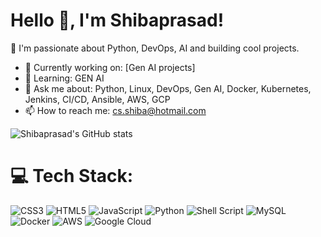 # Hello 👋, I'm Shibaprasad!

🚀 I'm passionate about Python, DevOps, AI and building cool projects.

- 🔭 Currently working on: [Gen AI projects]
- 🌱 Learning: GEN AI
- 💬 Ask me about: Python, Linux, DevOps, Gen AI, Docker, Kubernetes, Jenkins, CI/CD, Ansible, AWS, GCP
- 📫 How to reach me: cs.shiba@hotmail.com

![Shibaprasad's GitHub stats](https://github-readme-stats.vercel.app/api?username=shibaprasadjena12&show_icons=true&theme=radical)

# 💻 Tech Stack:
![CSS3](https://img.shields.io/badge/css3-%231572B6.svg?style=for-the-badge&logo=css3&logoColor=white) ![HTML5](https://img.shields.io/badge/html5-%23E34F26.svg?style=for-the-badge&logo=html5&logoColor=white) ![JavaScript](https://img.shields.io/badge/javascript-%23323330.svg?style=for-the-badge&logo=javascript&logoColor=%23F7DF1E) ![Python](https://img.shields.io/badge/python-3670A0?style=for-the-badge&logo=python&logoColor=ffdd54) ![Shell Script](https://img.shields.io/badge/shell_script-%23121011.svg?style=for-the-badge&logo=gnu-bash&logoColor=white)  ![MySQL](https://img.shields.io/badge/mysql-%2300000f.svg?style=for-the-badge&logo=mysql&logoColor=white) ![Docker](https://img.shields.io/badge/docker-%230db7ed.svg?style=for-the-badge&logo=docker&logoColor=white) ![AWS](https://img.shields.io/badge/AWS-%23FF9900.svg?style=for-the-badge&logo=amazon-aws&logoColor=white) ![Google Cloud](https://img.shields.io/badge/GoogleCloud-%234285F4.svg?style=for-the-badge&logo=google-cloud&logoColor=white)

